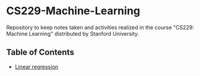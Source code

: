 # CS229-Machine-Learning
Repository to keep notes taken and activities realized in the course "CS229: Machine Learning" distributed by Stanford University. 

## Table of Contents
* [Linear regression](https://github.com/andrewunifei/CS229-Machine-Learning/tree/main/Regression/Linear)
